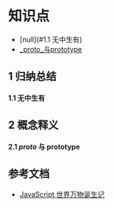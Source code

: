 # 知识点
   * [null](#1.1 无中生有)
   * [_proto_与prototype](##2.1)

## 1 归纳总结
   #### 1.1 无中生有


## 2 概念释义
   #### 2.1 _proto_ 与 prototype

## 参考文档
   * [JavaScript 世界万物诞生记](https://zhuanlan.zhihu.com/p/22989691)    
